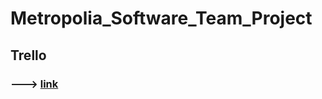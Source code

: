 # Metropolia_Software_Team_Project
## Trello
### ---> [link](https://trello.com/invite/b/66fe79f5ac892b9917463f95/ATTI63077782ae3a14aff6e9b2ee43109c2820C52BEE/fly-north-flight-simulator-game-project)
